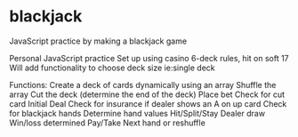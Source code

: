 # blackjack
JavaScript practice by making a blackjack game


Personal JavaScript practice
Set up using casino 6-deck rules, hit on soft 17
Will add functionality to choose deck size ie:single deck

Functions:
Create a deck of cards dynamically using an array
Shuffle the array
Cut the deck (determine the end of the deck)
Place bet
Check for cut card
Initial Deal
Check for insurance if dealer shows an A on up card
Check for blackjack hands
Determine hand values
Hit/Split/Stay
Dealer draw
Win/loss determined
Pay/Take
Next hand or reshuffle

